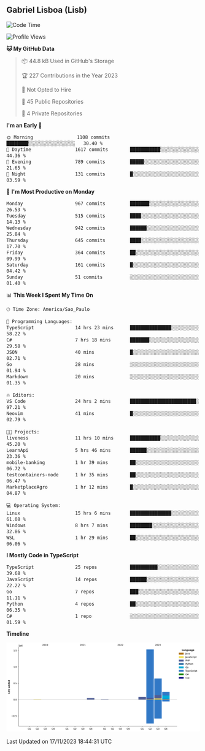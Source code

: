 ## Gabriel Lisboa (Lisb)

<!--START_SECTION:waka-->
![Code Time](http://img.shields.io/badge/Code%20Time-314%20hrs%2039%20mins-blue)

![Profile Views](http://img.shields.io/badge/Profile%20Views-2-blue)

**🐱 My GitHub Data** 

> 📦 44.8 kB Used in GitHub's Storage 
 > 
> 🏆 227 Contributions in the Year 2023
 > 
> 🚫 Not Opted to Hire
 > 
> 📜 45 Public Repositories 
 > 
> 🔑 4 Private Repositories 
 > 
**I'm an Early 🐤** 

```text
🌞 Morning                1108 commits        ████████░░░░░░░░░░░░░░░░░   30.40 % 
🌆 Daytime                1617 commits        ███████████░░░░░░░░░░░░░░   44.36 % 
🌃 Evening                789 commits         █████░░░░░░░░░░░░░░░░░░░░   21.65 % 
🌙 Night                  131 commits         █░░░░░░░░░░░░░░░░░░░░░░░░   03.59 % 
```
📅 **I'm Most Productive on Monday** 

```text
Monday                   967 commits         ███████░░░░░░░░░░░░░░░░░░   26.53 % 
Tuesday                  515 commits         ████░░░░░░░░░░░░░░░░░░░░░   14.13 % 
Wednesday                942 commits         ██████░░░░░░░░░░░░░░░░░░░   25.84 % 
Thursday                 645 commits         ████░░░░░░░░░░░░░░░░░░░░░   17.70 % 
Friday                   364 commits         ██░░░░░░░░░░░░░░░░░░░░░░░   09.99 % 
Saturday                 161 commits         █░░░░░░░░░░░░░░░░░░░░░░░░   04.42 % 
Sunday                   51 commits          ░░░░░░░░░░░░░░░░░░░░░░░░░   01.40 % 
```


📊 **This Week I Spent My Time On** 

```text
🕑︎ Time Zone: America/Sao_Paulo

💬 Programming Languages: 
TypeScript               14 hrs 23 mins      ███████████████░░░░░░░░░░   58.22 % 
C#                       7 hrs 18 mins       ███████░░░░░░░░░░░░░░░░░░   29.58 % 
JSON                     40 mins             █░░░░░░░░░░░░░░░░░░░░░░░░   02.71 % 
Go                       28 mins             ░░░░░░░░░░░░░░░░░░░░░░░░░   01.94 % 
Markdown                 20 mins             ░░░░░░░░░░░░░░░░░░░░░░░░░   01.35 % 

🔥 Editors: 
VS Code                  24 hrs 2 mins       ████████████████████████░   97.21 % 
Neovim                   41 mins             █░░░░░░░░░░░░░░░░░░░░░░░░   02.79 % 

🐱‍💻 Projects: 
liveness                 11 hrs 10 mins      ███████████░░░░░░░░░░░░░░   45.20 % 
LearnApi                 5 hrs 46 mins       ██████░░░░░░░░░░░░░░░░░░░   23.36 % 
mobile-banking           1 hr 39 mins        ██░░░░░░░░░░░░░░░░░░░░░░░   06.72 % 
testcontainers-node      1 hr 35 mins        ██░░░░░░░░░░░░░░░░░░░░░░░   06.47 % 
MarketplaceAgro          1 hr 12 mins        █░░░░░░░░░░░░░░░░░░░░░░░░   04.87 % 

💻 Operating System: 
Linux                    15 hrs 6 mins       ███████████████░░░░░░░░░░   61.08 % 
Windows                  8 hrs 7 mins        ████████░░░░░░░░░░░░░░░░░   32.86 % 
WSL                      1 hr 29 mins        ██░░░░░░░░░░░░░░░░░░░░░░░   06.06 % 
```

**I Mostly Code in TypeScript** 

```text
TypeScript               25 repos            ██████████░░░░░░░░░░░░░░░   39.68 % 
JavaScript               14 repos            ██████░░░░░░░░░░░░░░░░░░░   22.22 % 
Go                       7 repos             ███░░░░░░░░░░░░░░░░░░░░░░   11.11 % 
Python                   4 repos             ██░░░░░░░░░░░░░░░░░░░░░░░   06.35 % 
C#                       1 repo              ░░░░░░░░░░░░░░░░░░░░░░░░░   01.59 % 
```



**Timeline**

![Lines of Code chart](https://raw.githubusercontent.com/tenlisboa/tenlisboa/main/assets/bar_graph.png)


 Last Updated on 17/11/2023 18:44:31 UTC
<!--END_SECTION:waka-->

